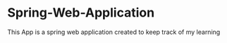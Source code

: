 # Spring-Web-Application
This App is a spring web application created to keep track of my learning 
